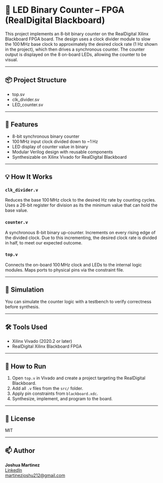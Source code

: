# 🔢 LED Binary Counter – FPGA (RealDigital Blackboard)

This project implements an 8-bit binary counter on the RealDigital Xilinx Blackboard FPGA board. The design uses a clock divider module to slow the 100 MHz base clock to approximately the desired clock rate (1 Hz shown in the project), which then drives a synchronous counter. The counter output is displayed on the 8 on-board LEDs, allowing the counter to be visual.

---

## 📦 Project Structure

- top.sv
 - clk_divider.sv
 - LED_counter.sv

---

## 🔧 Features

- 8-bit synchronous binary counter  
- 100 MHz input clock divided down to ~1 Hz
- LED display of counter value in binary  
- Modular Verilog design with reusable components  
- Synthesizable on Xilinx Vivado for RealDigital Blackboard

---

## 💡 How It Works

### `clk_divider.v`  
Reduces the base 100 MHz clock to the desired Hz rate by counting cycles. Uses a 26-bit register for division as its the minimum value that can hold the base value.

### `counter.v`  
A synchronous 8-bit binary up-counter. Increments on every rising edge of the divided clock. Due to this incrementing, the desired clock rate is divided in half, to meet our expected outcome.

### `top.v`  
Connects the on-board 100 MHz clock and LEDs to the internal logic modules. Maps ports to physical pins via the constraint file.

---

## 🧪 Simulation

You can simulate the counter logic with a testbench to verify correctness before synthesis.

---

## 🛠 Tools Used

- Xilinx Vivado (2020.2 or later)
- RealDigital Xilinx Blackboard FPGA

---

## 🚀 How to Run

1. Open `top.v` in Vivado and create a project targeting the RealDigital Blackboard.
2. Add all `.v` files from the `src/` folder.
3. Apply pin constraints from `blackboard.xdc`.
4. Synthesize, implement, and program to the board.

---

## 📜 License

MIT

---

## 📫 Author

**Joshua Martinez**  
[LinkedIn](https://www.linkedin.com/in/joshua-martinez-b32238346/)  
[martinezjoshu212@gmail.com](mailto:martinezjoshu212@gmail.com)
